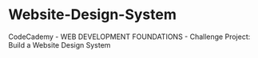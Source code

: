 # Website-Design-System
CodeCademy - WEB DEVELOPMENT FOUNDATIONS - Challenge Project: Build a Website Design System
